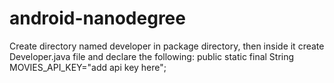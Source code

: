 # android-nanodegree
Create directory named developer in package directory, then inside it create Developer.java file and declare the following: public static final String MOVIES_API_KEY="add api key here";

